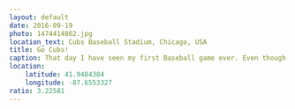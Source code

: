 ```yaml
---
layout: default
date: 2016-09-19
photo: 1474414862.jpg
location_text: Cubs Baseball Stadium, Chicago, USA
title: Go Cubs!
caption: That day I have seen my first Baseball game ever. Even though I did not get everything, I enjoyed all of it like the mood of the fans in the stadium, their songs, the food, the beers, etc. Special thanks to Phill for the invitation!
location:
    latitude: 41.9484384
    longitude: -87.6553327
ratio: 3.22581
---
```

